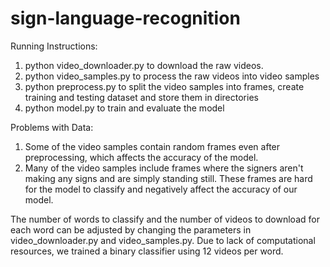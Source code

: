 # sign-language-recognition

Running Instructions:
1. python video_downloader.py to download the raw videos.
2. python video_samples.py to process the raw videos into video samples
3. python preprocess.py to split the video samples into frames, create training and testing dataset and store them in directories
4. python model.py to train and evaluate the model

Problems with Data:
1. Some of the video samples contain random frames even after preprocessing, which affects the accuracy
of the model.
2. Many of the video samples include frames where the signers aren't making any signs and are simply standing still. These frames are hard for the model to classify and negatively affect the accuracy of our model.

The number of words to classify and the number of videos to download for each word can be adjusted by
changing the parameters in video_downloader.py and video_samples.py. Due to lack of computational
resources, we trained a binary classifier using 12 videos per word.  